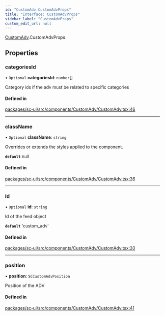 ```yaml
---
id: "CustomAdv.CustomAdvProps"
title: "Interface: CustomAdvProps"
sidebar_label: "CustomAdvProps"
custom_edit_url: null
---
```


[CustomAdv](../modules/CustomAdv).CustomAdvProps

## Properties

### categoriesId

• `Optional` **categoriesId**: `number`[]

Category ids if the adv must be related to specific categories

#### Defined in

[packages/sc-ui/src/components/CustomAdv/CustomAdv.tsx:46](https://github.com/selfcommunity/community-ui/blob/80e4c04/packages/sc-ui/src/components/CustomAdv/CustomAdv.tsx#L46)

___

### className

• `Optional` **className**: `string`

Overrides or extends the styles applied to the component.

**`default`** null

#### Defined in

[packages/sc-ui/src/components/CustomAdv/CustomAdv.tsx:36](https://github.com/selfcommunity/community-ui/blob/80e4c04/packages/sc-ui/src/components/CustomAdv/CustomAdv.tsx#L36)

___

### id

• `Optional` **id**: `string`

Id of the feed object

**`default`** 'custom_adv'

#### Defined in

[packages/sc-ui/src/components/CustomAdv/CustomAdv.tsx:30](https://github.com/selfcommunity/community-ui/blob/80e4c04/packages/sc-ui/src/components/CustomAdv/CustomAdv.tsx#L30)

___

### position

• **position**: `SCCustomAdvPosition`

Position of the ADV

#### Defined in

[packages/sc-ui/src/components/CustomAdv/CustomAdv.tsx:41](https://github.com/selfcommunity/community-ui/blob/80e4c04/packages/sc-ui/src/components/CustomAdv/CustomAdv.tsx#L41)
